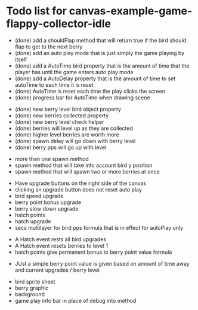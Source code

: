 # Todo list for canvas-example-game-flappy-collector-idle

* (done) add a shouldFlap method that will return true if the bird should flap to get to the next berry
* (done) add an auto play mode that is just simply the game playing by itself
* (done) add a AutoTime bird property that is the amount of time that the player has until the game enters auto play mode
* (done) add a AutoDelay property that is the amount of time to set autoTime to each time it is reset
* (done) AutoTime is reset each time the play clicks the screen
* (done) progress bar for AutoTime when drawing scene

<!-- BERRY LEVEL-->
* (done) new berry level bird object property
* (done) new berries collected property
* (done) new berry level check helper
* (done) berries will level up as they are collected
* (done) higher level berries are worth more
* (done) spawn delay will go down with berry level
* (done) berry pps will go up with level

<!-- BERRY SPAWN -->
* more than one spawn method
* spawn method that will take into account bird y position
* spawn method that will spawn two or more berries at once

<!-- UPGRADES -->
* Have upgrade buttons on the right side of the canvas
* clicking an upgrade button does not reset auto play
* bird speed upgrade
* berry point bonus upgrade
* berry slow down upgrade
* hatch points
* hatch upgrade
* secs multilayer for bird pps formula that is in effect for autoPlay only

<!-- HATCH POINTS and HATCHING -->
* A Hatch event rests all bird upgrades
* A Hatch event resets berries to level 1
* hatch points give permanent bonus to berry point value formula

<!-- AWAY PRODUCTION-->
* JUst a simple berry point value is given based on amount of time away and current upgrades / berry level

<!-- graphics -->
* bird sprite sheet
* berry graphic
* background
* game play info bar in place of debug into method